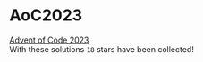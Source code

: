 # AoC2023
<a href="https://adventofcode.com/2023/about" target="_blank">Advent of Code 2023</a> <br>
With these solutions <code>18</code> stars have been collected!

